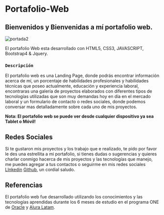 # Portafolio-Web

## Bienvenidos y Bienvenidas a mí portafolio web.

![portada2](https://user-images.githubusercontent.com/67718246/120250696-b8dd2f00-c244-11eb-92e7-55b372f937bd.png)

El portafolio Web esta desarrollado con HTML5, CSS3, JAVASCRIPT, Bootstrap4 & Jquery.

### `Descripción`

 El portafolio web es una Landing Page, donde podrás encontrar información acerca de mí, un porcentaje de habilidades profesionales y habilidades técnicas que poseo actualmente, educación y experiencia laboral, encontraras una galería de proyectos elaborados con diferentes tipos de tecnologías utilizadas que son muy demandas hoy en día en el mercado laboral y un formulario de contacto o redes sociales, donde podemos conversar mas detalladamente sobre cada uno de mis proyectos.

 **Nota: El portafolio web se puede ver desde cualquier dispositivo ya sea Tablet o Móvil!**

 ## Redes Sociales

 Si te gustaron mis proyectos y los trabajo  que e realizado, te pido por favor le des una estrellita a mi portafolio, si tienes dudas o sugerencias y quieres charlar conmigo hacerca de mis proyectos y las tecnologías que manejo, me puedes agregar a tus contactos o seguirme en mis redes sociales [LInkedin](https://www.linkedin.com/in/otorres-38a6241a2/) [Github](https://github.com/Otorres851), un cordial saludo.

## Referencias

El portafolio web fue desarrollado utilizando los conocimientos y las tecnologías aprendidas durante los 6 meses de estudio en el programa ONE de [Oracle](https://www.oracle.com/co/education/oracle-next-education/) y [Alura Latam](http://www.aluracursos.com). 